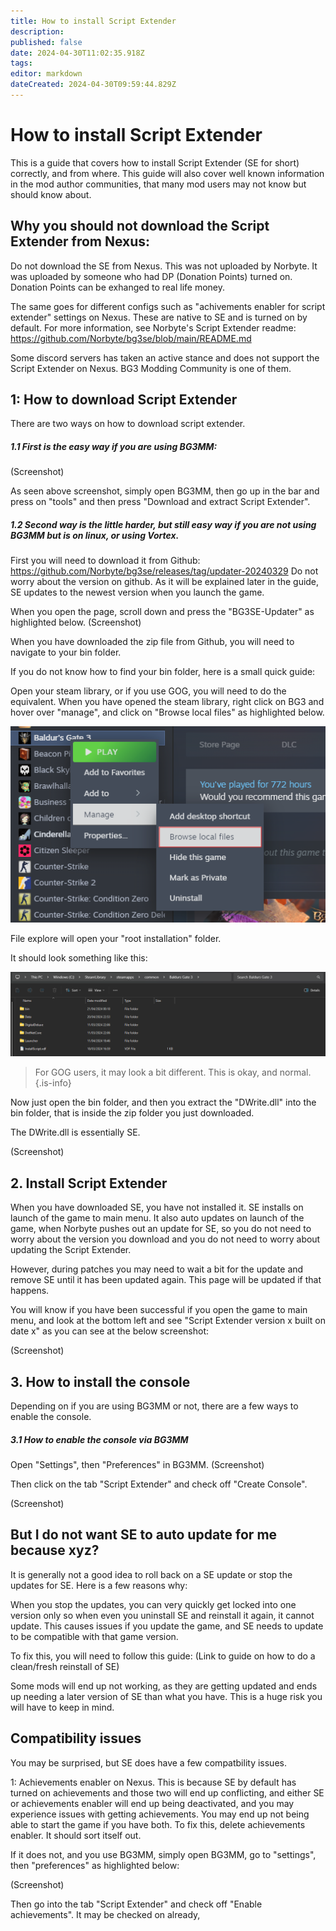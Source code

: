 ```yaml
---
title: How to install Script Extender
description: 
published: false
date: 2024-04-30T11:02:35.918Z
tags: 
editor: markdown
dateCreated: 2024-04-30T09:59:44.829Z
---
```


# How to install Script Extender 

This is a guide that covers how to install Script Extender (SE for short) correctly, and from where. 
This guide will also cover well known information in the mod author communities, that many mod users may not know but should know about. 

## Why you should not download the Script Extender from Nexus: 
Do not download the SE from Nexus. This was not uploaded by Norbyte. It was uploaded by someone who had DP (Donation Points) turned on. Donation Points can be exhanged to real life money. 

The same goes for different configs such as "achivements enabler for script extender" settings on Nexus. These are native to SE and is turned on by default. 
For more information, see Norbyte's Script Extender readme: https://github.com/Norbyte/bg3se/blob/main/README.md

Some discord servers has taken an active stance and does not support the Script Extender on Nexus. BG3 Modding Community is one of them.

## 1: How to download Script Extender

There are two ways on how to download script extender. 

##### 1.1 First is the easy way if you are using BG3MM: 

(Screenshot)

As seen above screenshot, simply open BG3MM, then go up in the bar and press on "tools" and then press "Download and extract Script Extender". 

##### 1.2 Second way is the little harder, but still easy way if you are not using BG3MM but is on linux, or using Vortex. 

First you will need to download it from Github: https://github.com/Norbyte/bg3se/releases/tag/updater-20240329
Do not worry about the version on github. As it will be explained later in the guide, SE updates to the newest version when you launch the game.

When you open the page, scroll down and press the "BG3SE-Updater" as highlighted below. 
(Screenshot) 

When you have downloaded the zip file from Github, you will need to navigate to your bin folder.

If you do not know how to find your bin folder, here is a small quick guide: 

Open your steam library, or if you use GOG, you will need to do the equivalent. 
When you have opened the steam library, right click on BG3 and hover over "manage", and click on "Browse local files" as highlighted below. 

![steam.png](/tutorials/steam.png)

File explore will open your "root installation" folder. 

It should look something like this: 

![bg3_folder.png](/tutorials/bg3_folder.png)

> For GOG users, it may look a bit different. This is okay, and normal. 
{.is-info}

Now just open the bin folder, and then you extract the "DWrite.dll" into the bin folder, that is inside the zip folder you just downloaded. 

The DWrite.dll is essentially SE.

(Screenshot)

## 2. Install Script Extender

When you have downloaded SE, you have not installed it. 
SE installs on launch of the game to main menu. 
It also auto updates on launch of the game, when Norbyte pushes out an update for SE, so you do not need to worry about the version you download and you do not need to worry about updating the Script Extender. 

However, during patches you may need to wait a bit for the update and remove SE until it has been updated again. 
This page will be updated if that happens. 

You will know if you have been successful if you open the game to main menu, and look at the bottom left and see "Script Extender version x built on date x" as you can see at the below screenshot: 

(Screenshot) 

## 3. How to install the console 

Depending on if you are using BG3MM or not, there are a few ways to enable the console. 

##### 3.1 How to enable the console via BG3MM 

Open "Settings", then "Preferences" in BG3MM. 
(Screenshot) 

Then click on the tab "Script Extender" and check off "Create Console". 

(Screenshot)

## But I do not want SE to auto update for me because xyz? 

It is generally not a good idea to roll back on a SE update or stop the updates for SE. Here is a few reasons why: 

When you stop the updates, you can very quickly get locked into one version only so when even you uninstall SE and reinstall it again, it cannot update. This causes issues if you update the game, and SE needs to update to be compatible with that game version. 

To fix this, you will need to follow this guide: (Link to guide on how to do a clean/fresh reinstall of SE) 

Some mods will end up not working, as they are getting updated and ends up needing a later version of SE than what you have. This is a huge risk you will have to keep in mind. 

## Compatibility issues

You may be surprised, but SE does have a few compatbility issues. 

1: Achievements enabler on Nexus. 
This is because SE by default has turned on achievements and those two will end up conflicting, and either SE or achievements enabler will end up being deactivated, and you may experience issues with getting achievements.
You may end up not being able to start the game if you have both. To fix this, delete achievements enabler. It should sort itself out. 

If it does not, and you use BG3MM, simply open BG3MM, go to "settings", then "preferences" as highlighted below: 

(Screenshot)

Then go into the tab "Script Extender" and check off "Enable achievements". 
It may be checked on already, 



 

